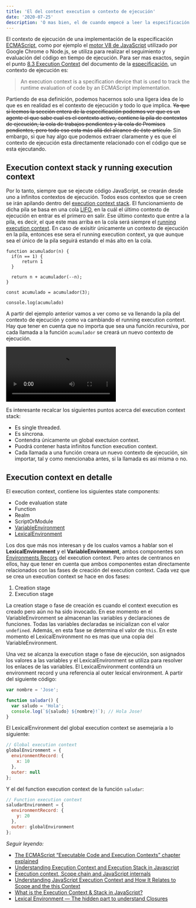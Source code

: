 ```yaml
---
title: 'El del context execution o contexto de ejecución'
date: '2020-07-25'
description: 'O mas bien, el de cuando empecé a leer la especificación ECMAScript por el capítulo del execution context.'
---
```


El contexto de ejecución de una implementación de la especificación [ECMAScript](http://www.ecma-international.org/publications/standards/Ecma-262.htm), como por ejemplo el [motor V8 de JavaScript](https://v8.dev) utilizado por Google Chrome o Node.js, se utiliza para realizar el seguimiento y evaluación del código en tiempo de ejecución. Para ser mas exactos, según el punto [8.3 Execution Context](https://tc39.es/ecma262/#sec-execution-contexts) del documento de la [especificación](https://tc39.es/ecma262/), un contexto de ejecución es:

> An execution context is a specification device that is used to track the runtime evaluation of code by an ECMAScript implementation. 

Partiendo de esa definición, podemos hacernos solo una ligera idea de lo que es en realidad es el contexto de ejecución y todo lo que implica. <strike>Ya que si leemos la sección entera de la especificación podemos ver que es un agente el que sabe cual es el contexto activo, contiene la pila de contextos de ejecución, la cola de trabajos pendientes y la cola de Promises pendientes, pero todo eso esta más allá del alcance de éste artículo.</strike> Sin embargo, si que hay algo que podemos extraer claramente y es que el contexto de ejecución esta directamente relacionado con el código que se esta ejecutando.

## Execution context stack y running execution context

Por lo tanto, siempre que se ejecute código JavaScript, se crearán desde uno a infinitos contextos de ejecución. Todos esos contextos que se creen se irán apilando dentro del [execution context stack](https://tc39.es/ecma262/#execution-context-stack). El funcionamiento de dicha pila se basa en una cola [LIFO](https://es.wikipedia.org/wiki/Last_in,_first_out), en la cuál el último contexto de ejecución en entrar es el primero en salir. Ese último contexto que entre a la pila, es decir, el que este mas arriba en la cola será siempre el [running execution context](https://tc39.es/ecma262/#running-execution-context). En caso de exisitir únicamente un contexto de ejecución en la pila, entonces ese sera el running execution context, ya que aunque sea el único de la pila seguirá estando el más alto en la cola.

```JavaScript{9}
function acumulador(n) {
  if(n == 1) {
      return 1
  }

  return n + acumulador(--n);
}

const acumulado = acumulador(3);

console.log(acumulado)
```
A partir del ejemplo anterior vamos a ver como se va llenando la pila del contexto de ejecución y como va cambiando el running execution context. Hay que tener en cuenta que no importa que sea una función recursiva, por cada llamada a la función `acumulador` se creará un nuevo contexto de ejecución.

<video controls>
  <source src="/execution-context/execution-context-stack.webm" type="video/webm">
  <source src="/execution-context/execution-context-stack.ogg" type="video/ogg">
  <source src="/execution-context/execution-context-stack.mp4" type="video/mp4">
  Tu navegador no implementa el elemento <code>video</code>.
</video>

Es interesante recalcar los siguientes puntos acerca del execution context stack:
- Es single threaded.
- Es síncrona.
- Contendra únicamente un global exectuion context.
- Puodrá contener hasta infinitos function execution context.
- Cada llamada a una función creara un nuevo contexto de ejecución, sin importar, tal y como mencionaba antes, si la llamada es asi misma o no.

## Execution context en detalle

El execution context, contiene los siguientes state components:

- Code evaluation state 
- Function
- Realm
- ScriptOrModule
- [VariableEnvironment](https://tc39.es/ecma262/#table-23)
- [LexicalEnvironment](https://tc39.es/ecma262/#table-23)

Los dos que más nos interesan y de los cualos vamos a hablar son el **LexicalEnvironment** y el **VariableEnvironment**, ambos componentes son [Environments Recors](https://tc39.es/ecma262/#sec-environment-records) del execution context. Pero antes de centranos en ellos, hay que tener en cuenta que ambos componentes estan directamente relacionados con las fases de creación del execution context. Cada vez que se crea un execution context se hace en dos fases:

1. Creation stage
2. Execution stage

La creation stage o fase de creación es cuando el context execution es creado pero aún no ha sido invocado. En ese momento en el VariableEnvironment se almacenan las variables y declaraciones de funciones. Todas las variables declaradas se inicializan con el valor `undefined`. Además, en esta fase se determina el valor de `this`. En este momento el LexicalEnvironment no es mas que una copia del VariableEnvironment.

Una vez se alcanza la execution stage o fase de ejecución, son asignados los valores a las variables y el LexicalEnvironment se utiliza para resolver los enlaces de las variables. El LexicalEnvironment contendrá un environment record y una referencia al outer lexical environment. A partir del siguiente código:

```javascript
var nombre = 'Jose';

function saludar() {
  var saludo = 'Hola';
  console.log(`${saludo} ${nombre}!`); // Hola Jose!
}
```

El LexicalEnvironment del global execution context se asemejaría a lo siguiente:

```javascript
// Global execution context
globalEnvironment = {
  environmentRecord: {
    x: 10
  },
  outer: null
};
```

Y el del function execution context de la función `saludar`:

```javascript
// Function execution context
saludarEnvironment = {
  environmentRecord: {
    y: 20
  },
  outer: globalEnvironment
};
```

_Seguir leyendo:_

- [The ECMAScript “Executable Code and Execution Contexts” chapter explained](https://medium.com/@g.smellyshovel/the-ecmascript-executable-code-and-execution-contexts-chapter-explained-fa6e098e230f#27f0)
- [Understanding Execution Context and Execution Stack in Javascript](https://blog.bitsrc.io/understanding-execution-context-and-execution-stack-in-javascript-1c9ea8642dd0)
- [Execution context, Scope chain and JavaScript internals](https://medium.com/@happymishra66/execution-context-in-javascript-319dd72e8e2c#:~:text=Execution%20context%20(EC)%20is%20defined,to%20at%20a%20particular%20time.)
- [Understanding JavaScript Execution Context and How It Relates to Scope and the this Context](https://levelup.gitconnected.com/learn-javascript-fundamentals-scope-context-execution-context-9fe8673b3164)
- [What is the Execution Context & Stack in JavaScript?](http://davidshariff.com/blog/what-is-the-execution-context-in-javascript/)
- [Lexical Environment — The hidden part to understand Closures](https://medium.com/@5066aman/lexical-environment-the-hidden-part-to-understand-closures-71d60efac0e0)